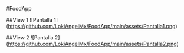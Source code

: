 #FoodApp

##View 1
![Pantalla 1]
(https://github.com/LokiAngelMx/FoodApp/main/assets/Pantalla1.png)

##View 2
![Pantalla 2]
(https://github.com/LokiAngelMx/FoodApp/main/assets/Pantalla2.png)
